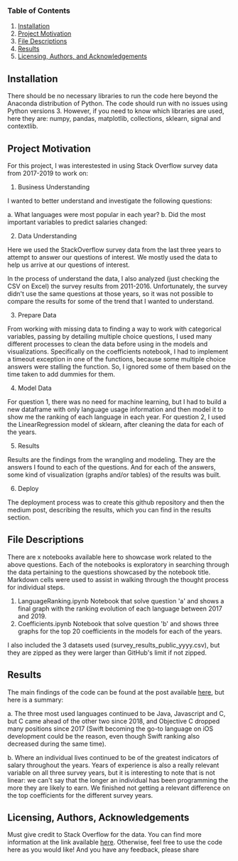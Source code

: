 
### Table of Contents

1. [Installation](#installation)
2. [Project Motivation](#motivation)
3. [File Descriptions](#files)
4. [Results](#results)
5. [Licensing, Authors, and Acknowledgements](#licensing)

## Installation <a name="installation"></a>

There should be no necessary libraries to run the code here beyond the Anaconda distribution of Python.  The code should run with no issues using Python versions 3. However, if you need to know which libraries are used, here they are: numpy, pandas, matplotlib, collections, sklearn, signal and contextlib.

## Project Motivation<a name="motivation"></a>

For this project, I was interestested in using Stack Overflow survey data from 2017-2019 to work on:

1. Business Understanding

I wanted to better understand and investigate the following questions:

a. What languages were most popular in each year?
b. Did the most important variables to predict salaries changed:

2. Data Understanding

Here we used the StackOverflow survey data from the last three years to attempt to answer our questions of interest. We mostly used the data to help us arrive at our questions of interest.

In the process of understand the data, I also analyzed (just checking the CSV on Excel) the survey results from 2011-2016. Unfortunately, the survey didn't use the same questions at those years, so it was not possible to compare the results for some of the trend that I wanted to understand.

3. Prepare Data

From working with missing data to finding a way to work with categorical variables, passing by detailing multiple choice questions, I used many different processes to clean the data before using in the models and visualizations.
Specifically on the coefficients notebook, I had to implement a timeout exception in one of the functions, because some multiple choice answers were stalling the function. So, I ignored some of them based on the time taken to add dummies for them.

4. Model Data

For question 1, there was no need for machine learning, but I had to build a new dataframe with only language usage information and then model it to show me the ranking of each language in each year.
For question 2, I used the LinearRegression model of sklearn, after cleaning the data for each of the years.

5. Results

Results are the findings from the wrangling and modeling. They are the answers I found to each of the questions. And for each of the answers, some kind of visualization (graphs and/or tables) of the results was built.

6. Deploy

The deployment process was to create this github repository and then the medium post, describing the results, which you can find in the results section.

## File Descriptions <a name="files"></a>

There are x notebooks available here to showcase work related to the above questions.  Each of the notebooks is exploratory in searching through the data pertaining to the questions showcased by the notebook title.  Markdown cells were used to assist in walking through the thought process for individual steps.

1. LanguageRanking.ipynb
Notebook that solve question 'a' and shows a final graph with the ranking evolution of each language between 2017 and 2019.
2. Coefficients.ipynb
Notebook that solve question 'b' and shows three graphs for the top 20 coefficients in the models for each of the years.

I also included the 3 datasets used (survey_results_public_yyyy.csv), but they are zipped as they were larger than GitHub's limit if not zipped.

## Results<a name="results"></a>

The main findings of the code can be found at the post available [here](), but here is a summary:

a. The three most used languages continued to be Java, Javascript and C, but C came ahead of the other two since 2018, and Objective C dropped many positions since 2017 (Swift becoming the go-to language on iOS development could be the reason, even though Swift ranking also decreased during the same time).

b. Where an individual lives continued to be of the greatest indicators of salary throughout the years. Years of experience is also a really relevant variable on all three survey years, but it is interesting to note that is not linear: we can't say that the longer an individual has been programming the more they are likely to earn. We finished not getting a relevant difference on the top coefficients for the different survey years.

## Licensing, Authors, Acknowledgements<a name="licensing"></a>

Must give credit to Stack Overflow for the data.  You can find more information at the link available [here](https://insights.stackoverflow.com/survey).  Otherwise, feel free to use the code here as you would like! And you have any feedback, please share

